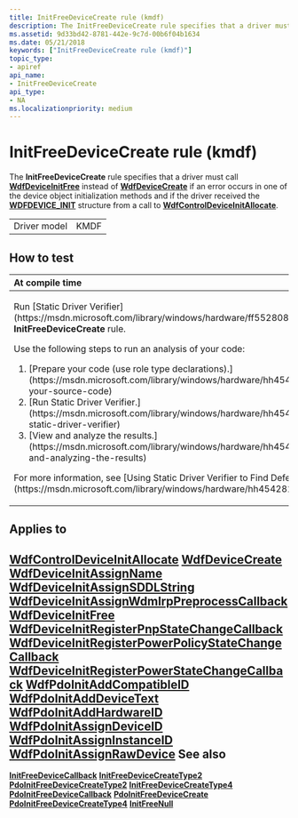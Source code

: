 ```yaml
---
title: InitFreeDeviceCreate rule (kmdf)
description: The InitFreeDeviceCreate rule specifies that a driver must call WdfDeviceInitFree instead of WdfDeviceCreate if an error occurs in one of the device object initialization methods and if the driver received the WDFDEVICE\_INIT structure from a call to WdfControlDeviceInitAllocate.
ms.assetid: 9d33bd42-8781-442e-9c7d-00b6f04b1634
ms.date: 05/21/2018
keywords: ["InitFreeDeviceCreate rule (kmdf)"]
topic_type:
- apiref
api_name:
- InitFreeDeviceCreate
api_type:
- NA
ms.localizationpriority: medium
---
```


# InitFreeDeviceCreate rule (kmdf)


The **InitFreeDeviceCreate** rule specifies that a driver must call [**WdfDeviceInitFree**](https://msdn.microsoft.com/library/windows/hardware/ff546050) instead of [**WdfDeviceCreate**](https://msdn.microsoft.com/library/windows/hardware/ff545926) if an error occurs in one of the device object initialization methods and if the driver received the [**WDFDEVICE\_INIT**](https://msdn.microsoft.com/library/windows/hardware/ff546951) structure from a call to [**WdfControlDeviceInitAllocate**](https://msdn.microsoft.com/library/windows/hardware/ff545841).

|              |      |
|--------------|------|
| Driver model | KMDF |

How to test
-----------

<table>
<colgroup>
<col width="100%" />
</colgroup>
<thead>
<tr class="header">
<th align="left">At compile time</th>
</tr>
</thead>
<tbody>
<tr class="odd">
<td align="left"><p>Run [Static Driver Verifier](https://msdn.microsoft.com/library/windows/hardware/ff552808) and specify the <strong>InitFreeDeviceCreate</strong> rule.</p>
Use the following steps to run an analysis of your code:
<ol>
<li>[Prepare your code (use role type declarations).](https://msdn.microsoft.com/library/windows/hardware/hh454281#preparing-your-source-code)</li>
<li>[Run Static Driver Verifier.](https://msdn.microsoft.com/library/windows/hardware/hh454281#running-static-driver-verifier)</li>
<li>[View and analyze the results.](https://msdn.microsoft.com/library/windows/hardware/hh454281#viewing-and-analyzing-the-results)</li>
</ol>
<p>For more information, see [Using Static Driver Verifier to Find Defects in Drivers](https://msdn.microsoft.com/library/windows/hardware/hh454281).</p></td>
</tr>
</tbody>
</table>

Applies to
----------

[**WdfControlDeviceInitAllocate**](https://msdn.microsoft.com/library/windows/hardware/ff545841)
[**WdfDeviceCreate**](https://msdn.microsoft.com/library/windows/hardware/ff545926)
[**WdfDeviceInitAssignName**](https://msdn.microsoft.com/library/windows/hardware/ff546029)
[**WdfDeviceInitAssignSDDLString**](https://msdn.microsoft.com/library/windows/hardware/ff546035)
[**WdfDeviceInitAssignWdmIrpPreprocessCallback**](https://msdn.microsoft.com/library/windows/hardware/ff546043)
[**WdfDeviceInitFree**](https://msdn.microsoft.com/library/windows/hardware/ff546050)
[**WdfDeviceInitRegisterPnpStateChangeCallback**](https://msdn.microsoft.com/library/windows/hardware/ff546057)
[**WdfDeviceInitRegisterPowerPolicyStateChangeCallback**](https://msdn.microsoft.com/library/windows/hardware/ff546066)
[**WdfDeviceInitRegisterPowerStateChangeCallback**](https://msdn.microsoft.com/library/windows/hardware/ff546071)
[**WdfPdoInitAddCompatibleID**](https://msdn.microsoft.com/library/windows/hardware/ff548776)
[**WdfPdoInitAddDeviceText**](https://msdn.microsoft.com/library/windows/hardware/ff548780)
[**WdfPdoInitAddHardwareID**](https://msdn.microsoft.com/library/windows/hardware/ff548784)
[**WdfPdoInitAssignDeviceID**](https://msdn.microsoft.com/library/windows/hardware/ff548797)
[**WdfPdoInitAssignInstanceID**](https://msdn.microsoft.com/library/windows/hardware/ff548799)
[**WdfPdoInitAssignRawDevice**](https://msdn.microsoft.com/library/windows/hardware/ff548802)
See also
--------

[**InitFreeDeviceCallback**](kmdf-initfreedevicecallback.md)
[**InitFreeDeviceCreateType2**](kmdf-initfreedevicecreatetype2.md)
[**PdoInitFreeDeviceCreateType2**](kmdf-pdoinitfreedevicecreatetype2.md)
[**InitFreeDeviceCreateType4**](kmdf-initfreedevicecreatetype4.md)
[**PdoInitFreeDeviceCallback**](kmdf-pdoinitfreedevicecallback.md)
[**PdoInitFreeDeviceCreate**](kmdf-pdoinitfreedevicecreate.md)
[**PdoInitFreeDeviceCreateType4**](kmdf-pdoinitfreedevicecreatetype4.md)
[**InitFreeNull**](kmdf-initfreenull.md)
 

 





